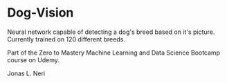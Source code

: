 # Dog-Vision
Neural network capable of detecting a dog's breed based on it's picture. Currently trained on 120 different breeds.

Part of the Zero to Mastery Machine Learning and Data Science Bootcamp course on Udemy.

Jonas L. Neri
